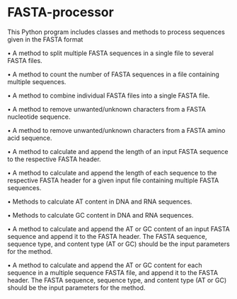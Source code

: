 # FASTA-processor
This Python program includes classes and methods to process sequences given in the FASTA format


  • A method to split multiple FASTA sequences in a single file to several FASTA files.

  • A method to count the number of FASTA sequences in a file containing multiple sequences.

• A method to combine individual FASTA files into a single FASTA file.

• A method to remove unwanted/unknown characters from a FASTA nucleotide sequence.

• A method to remove unwanted/unknown characters from a FASTA amino acid sequence.

• A method to calculate and append the length of an input FASTA sequence to the respective FASTA header.

• A method to calculate and append the length of each sequence to the respective FASTA header for a given input file containing multiple FASTA sequences.

• Methods to calculate AT content in DNA and RNA sequences.

• Methods to calculate GC content in DNA and RNA sequences.

• A method to calculate and append the AT or GC content of an input FASTA sequence and append it to the FASTA header. The FASTA sequence, sequence type, and content type (AT or GC) should be the input parameters for the method.

• A method to calculate and append the AT or GC content for each sequence in a multiple sequence FASTA file, and append it to the FASTA header. The FASTA sequence, sequence type, and content type (AT or GC) should be the input parameters for the method.
